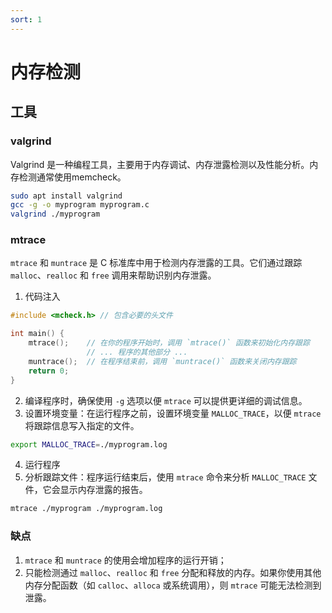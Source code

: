 ```yaml
---
sort: 1
---
```


# 内存检测

## 工具

### valgrind

Valgrind 是一种编程工具，主要用于内存调试、内存泄露检测以及性能分析。内存检测通常使用memcheck。

```bash
sudo apt install valgrind
gcc -g -o myprogram myprogram.c
valgrind ./myprogram
```


### mtrace

`mtrace` 和 `muntrace` 是 C 标准库中用于检测内存泄露的工具。它们通过跟踪 `malloc`、`realloc` 和 `free` 调用来帮助识别内存泄露。

1. 代码注入
```c
#include <mcheck.h> // 包含必要的头文件

int main() {
    mtrace();    // 在你的程序开始时，调用 `mtrace()` 函数来初始化内存跟踪
                 // ... 程序的其他部分 ...
    muntrace();  // 在程序结束前，调用 `muntrace()` 函数来关闭内存跟踪
    return 0;
}
```
2. 编译程序时，确保使用 `-g` 选项以便 `mtrace` 可以提供更详细的调试信息。
3. 设置环境变量：在运行程序之前，设置环境变量 `MALLOC_TRACE`，以便 `mtrace` 将跟踪信息写入指定的文件。
```bash
export MALLOC_TRACE=./myprogram.log
```
4. 运行程序
5. 分析跟踪文件：程序运行结束后，使用 `mtrace` 命令来分析 `MALLOC_TRACE` 文件，它会显示内存泄露的报告。
```bash
mtrace ./myprogram ./myprogram.log
```
### 缺点

1. `mtrace` 和 `muntrace` 的使用会增加程序的运行开销；
2. 只能检测通过 `malloc`、`realloc` 和 `free` 分配和释放的内存。如果你使用其他内存分配函数（如 `calloc`、`alloca` 或系统调用），则 `mtrace` 可能无法检测到泄露。
